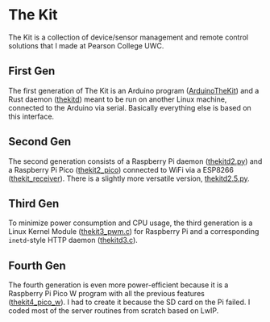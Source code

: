 # The Kit
The Kit is a collection of device/sensor management and remote control
solutions that I made at Pearson College UWC.

## First Gen
The first generation of The Kit is an Arduino program ([ArduinoTheKit](ArduinoTheKit/ArduinoTheKit.ino))
and a Rust daemon ([thekitd](thekitd/src/main.rs)) meant to be run on another Linux machine,
connected to the Arduino via serial.
Basically everything else is based on this interface.

## Second Gen
The second generation consists of a Raspberry Pi daemon ([thekitd2.py](thekitd2.py))
and a Raspberry Pi Pico ([thekit2_pico](thekit2_pico)) connected to WiFi via a ESP8266
([thekit_receiver](thekit_receiver/thekit_receiver.ino)).
There is a slightly more versatile version, [thekitd2.5.py](thekitd2.5.py).

## Third Gen
To minimize power consumption and CPU usage, the third generation is
a Linux Kernel Module ([thekit3_pwm.c](thekit3_pwm.c)) for Raspberry Pi and a corresponding
`inetd`-style HTTP daemon ([thekitd3.c](thekitd3.c)).

## Fourth Gen
The fourth generation is even more power-efficient because it is a Raspberry Pi Pico W
program with all the previous features ([thekit4_pico_w](thekit4_pico_w)). I had to
create it because the SD card on the Pi failed. I coded most of the server routines from
scratch based on LwIP.
